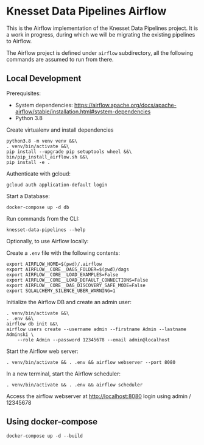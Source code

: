 # Knesset Data Pipelines Airflow

This is the Airflow implementation of the Knesset Data Pipelines project. It is a work in progress, during which we 
will be migrating the existing pipelines to Airflow.

The Airflow project is defined under `airflow` subdirectory, all the following commands are assumed to run from there.

## Local Development

Prerequisites:

* System dependencies: https://airflow.apache.org/docs/apache-airflow/stable/installation.html#system-dependencies
* Python 3.8

Create virtualenv and install dependencies

```
python3.8 -m venv venv &&\
. venv/bin/activate &&\
pip install --upgrade pip setuptools wheel &&\
bin/pip_install_airflow.sh &&\
pip install -e .
```

Authenticate with gcloud:

```
gcloud auth application-default login
```

Start a Database:

```
docker-compose up -d db
```

Run commands from the CLI:

```
knesset-data-pipelines --help
```

Optionally, to use Airflow locally:

Create a `.env` file with the following contents:

```
export AIRFLOW_HOME=$(pwd)/.airflow
export AIRFLOW__CORE__DAGS_FOLDER=$(pwd)/dags
export AIRFLOW__CORE__LOAD_EXAMPLES=False
export AIRFLOW__CORE__LOAD_DEFAULT_CONNECTIONS=False
export AIRFLOW__CORE__DAG_DISCOVERY_SAFE_MODE=False
export SQLALCHEMY_SILENCE_UBER_WARNING=1
```

Initialize the Airflow DB and create an admin user:

```
. venv/bin/activate &&\
. .env &&\
airflow db init &&\
airflow users create --username admin --firstname Admin --lastname Adminski \
    --role Admin --password 12345678 --email admin@localhost
```

Start the Airflow web server:

```
. venv/bin/activate && . .env && airflow webserver --port 8080
```

In a new terminal, start the Airflow scheduler:

```
. venv/bin/activate && . .env && airflow scheduler
```

Access the airflow webserver at [http://localhost:8080](http://localhost:8080) login using admin / 12345678

## Using docker-compose

```
docker-compose up -d --build
```